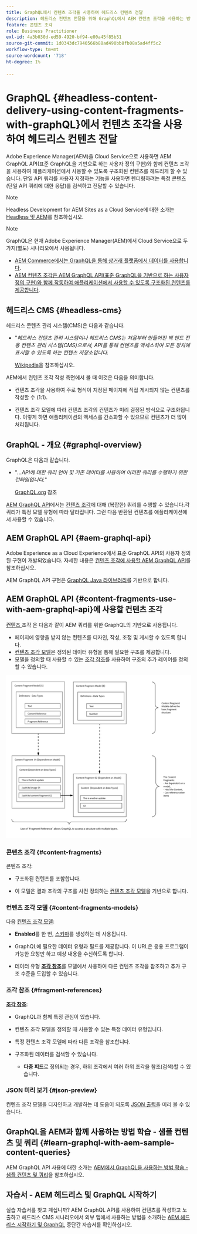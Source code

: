```yaml
---
title: GraphQL에서 컨텐츠 조각을 사용하여 헤드리스 컨텐츠 전달
description: 헤드리스 컨텐츠 전달을 위해 GraphQL에서 AEM 컨텐츠 조각을 사용하는 방법을 알아봅니다.
feature: 콘텐츠 조각
role: Business Practitioner
exl-id: 4a3b030d-ed59-4920-bf94-e00a45f85b51
source-git-commit: 1d0343dc7940566b88ad490bb8fb08a5ad4ff5c2
workflow-type: tm+mt
source-wordcount: '718'
ht-degree: 1%

---
```


# GraphQL {#headless-content-delivery-using-content-fragments-with-graphQL}에서 컨텐츠 조각을 사용하여 헤드리스 컨텐츠 전달

Adobe Experience Manager(AEM)을 Cloud Service으로 사용하면 AEM GraphQL API(표준 GraphQL을 기반으로 하는 사용자 정의 구현)와 함께 컨텐츠 조각을 사용하여 애플리케이션에서 사용할 수 있도록 구조화된 컨텐츠를 헤드리게 할 수 있습니다. 단일 API 쿼리를 사용자 지정하는 기능을 사용하면 렌더링하려는 특정 콘텐츠(단일 API 쿼리에 대한 응답)를 검색하고 전달할 수 있습니다.

>[!NOTE]
>
>Headless Development for AEM Sites as a Cloud Service에 대한 소개는 [Headless 및 AEM](/help/implementing/developing/headless/introduction.md)를 참조하십시오.

>[!NOTE]
>
>GraphQL은 현재 Adobe Experience Manager(AEM)에서 Cloud Service으로 두 가지(별도) 시나리오에서 사용됩니다.
>
>* [AEM Commerce에서는 GraphQL을 통해 상거래 플랫폼에서 데이터를 사용합니다](/help/commerce-cloud/integrating/magento.md).
>* [AEM 컨텐츠 조각은 AEM GraphQL API(표준 GraphQL을 기반으로 하는 사용자 정의 구현)와 함께 작동하여 애플리케이션에서 사용할 수 있도록 구조화된 컨텐츠를 제공합니다](/help/assets/content-fragments/graphql-api-content-fragments.md).


## 헤드리스 CMS {#headless-cms}

헤드리스 콘텐츠 관리 시스템(CMS)은 다음과 같습니다.

* &quot;*헤드리스 컨텐츠 관리 시스템이나 헤드리스 CMS는 처음부터 만들어진 백 엔드 전용 컨텐츠 관리 시스템(CMS)으로서, API를 통해 컨텐츠를 액세스하여 모든 장치에 표시할 수 있도록 하는 컨텐츠 저장소입니다.*

   [Wikipedia](https://en.wikipedia.org/wiki/Headless_content_management_system)을 참조하십시오.

AEM에서 컨텐츠 조각 작성 측면에서 볼 때 이것은 다음을 의미합니다.

* 컨텐츠 조각을 사용하여 주로 형식이 지정된 페이지에 직접 게시되지 않는 컨텐츠를 작성할 수 (1:1).

* 컨텐츠 조각 모델에 따라 컨텐츠 조각의 컨텐츠가 미리 결정된 방식으로 구조화됩니다. 이렇게 하면 애플리케이션의 액세스를 간소화할 수 있으므로 컨텐츠가 더 많이 처리됩니다.

## GraphQL - 개요 {#graphql-overview}

GraphQL은 다음과 같습니다.

* &quot;*...API에 대한 쿼리 언어 및 기존 데이터를 사용하여 이러한 쿼리를 수행하기 위한 런타임입니다.*&quot;

   [GraphQL.org](https://graphql.org) 참조

[AEM GraphQL API](#aem-graphql-api)에서는 [컨텐츠 조각](/help/assets/content-fragments/content-fragments.md)에 대해 (복잡한) 쿼리를 수행할 수 있습니다.각 쿼리가 특정 모델 유형에 따라 달라집니다. 그런 다음 반환된 컨텐츠를 애플리케이션에서 사용할 수 있습니다.

## AEM GraphQL API {#aem-graphql-api}

Adobe Experience as a Cloud Experience에서 표준 GraphQL API의 사용자 정의된 구현이 개발되었습니다. 자세한 내용은 [컨텐츠 조각에 사용할 AEM GraphQL API](/help/assets/content-fragments/graphql-api-content-fragments.md)를 참조하십시오.

AEM GraphQL API 구현은 [GraphQL Java 라이브러리](https://graphql.org/code/#java)를 기반으로 합니다.

## AEM GraphQL API {#content-fragments-use-with-aem-graphql-api}에 사용할 컨텐츠 조각

[컨텐츠 ](#content-fragments) 조각 은 다음과 같이 AEM 쿼리를 위한 GraphQL의 기반으로 사용됩니다.

* 페이지에 영향을 받지 않는 컨텐츠를 디자인, 작성, 조정 및 게시할 수 있도록 합니다.
* [컨텐츠 조각 모델](#content-fragments-models)은 정의된 데이터 유형을 통해 필요한 구조를 제공합니다.
* 모델을 정의할 때 사용할 수 있는 [조각 참조](#fragment-references)를 사용하여 구조의 추가 레이어를 정의할 수 있습니다.

![GraphQL에서 사용할 ](assets/cfm-nested-01.png "GraphQLContent 조각에 사용할 컨텐츠 조각")

### 콘텐츠 조각 {#content-fragments}

콘텐츠 조각:

* 구조화된 컨텐츠를 포함합니다.

* 이 모델은 결과 조각의 구조를 사전 정의하는 [컨텐츠 조각 모델](#content-fragments-models)을 기반으로 합니다.

### 컨텐츠 조각 모델 {#content-fragments-models}

다음 [컨텐츠 조각 모델](/help/assets/content-fragments/content-fragments-models.md):

* **Enabled**&#x200B;를 한 번, [스키마](https://graphql.org/learn/schema/)를 생성하는 데 사용됩니다.

* GraphQL에 필요한 데이터 유형과 필드를 제공합니다. 이 URL은 응용 프로그램이 가능한 요청만 하고 예상 내용을 수신하도록 합니다.

* 데이터 유형 **[조각 참조](#fragment-references)**&#x200B;를 모델에서 사용하여 다른 컨텐츠 조각을 참조하고 추가 구조 수준을 도입할 수 있습니다.

### 조각 참조 {#fragment-references}

**[조각 참조](/help/assets/content-fragments/content-fragments-models.md#fragment-reference-nested-fragments)**:

* GraphQL과 함께 특정 관심이 있습니다.

* 컨텐츠 조각 모델을 정의할 때 사용할 수 있는 특정 데이터 유형입니다.

* 특정 컨텐츠 조각 모델에 따라 다른 조각을 참조합니다.

* 구조화된 데이터를 검색할 수 있습니다.

   * **다중 피드**&#x200B;로 정의되는 경우, 하위 조각에서 여러 하위 조각을 참조(검색)할 수 있습니다.

### JSON 미리 보기 {#json-preview}

컨텐츠 조각 모델을 디자인하고 개발하는 데 도움이 되도록 [JSON 출력](/help/assets/content-fragments/content-fragments-json-preview.md)을 미리 볼 수 있습니다.

## GraphQL을 AEM과 함께 사용하는 방법 학습 - 샘플 컨텐츠 및 쿼리 {#learn-graphql-with-aem-sample-content-queries}

AEM GraphQL API 사용에 대한 소개는 [AEM에서 GraphQL을 사용하는 방법 학습 - 샘플 컨텐츠 및 쿼리](/help/assets/content-fragments/content-fragments-graphql-samples.md)을 참조하십시오.

## 자습서 - AEM 헤드리스 및 GraphQL 시작하기

실습 자습서를 찾고 계십니까? AEM GraphQL API를 사용하여 컨텐츠를 작성하고 노출하고 헤드리스 CMS 시나리오에서 외부 앱에서 사용하는 방법을 소개하는 [AEM 헤드리스 시작하기 및 GraphQL](https://experienceleague.adobe.com/docs/experience-manager-learn/getting-started-with-aem-headless/graphql/overview.html) 종단간 자습서를 확인하십시오.
